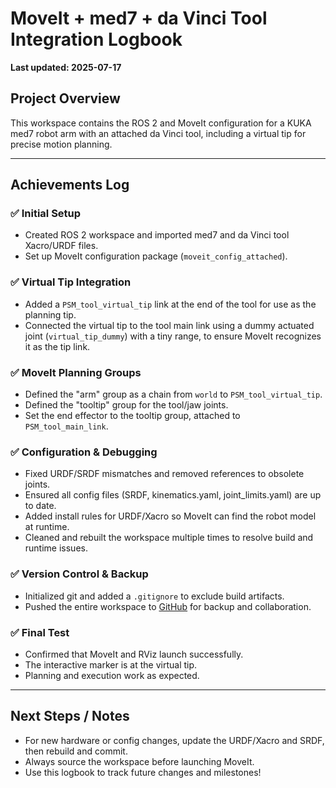 # MoveIt + med7 + da Vinci Tool Integration Logbook

**Last updated: 2025-07-17**

## Project Overview
This workspace contains the ROS 2 and MoveIt configuration for a KUKA med7 robot arm with an attached da Vinci tool, including a virtual tip for precise motion planning.

---

## Achievements Log

### ✅ Initial Setup
- Created ROS 2 workspace and imported med7 and da Vinci tool Xacro/URDF files.
- Set up MoveIt configuration package (`moveit_config_attached`).

### ✅ Virtual Tip Integration
- Added a `PSM_tool_virtual_tip` link at the end of the tool for use as the planning tip.
- Connected the virtual tip to the tool main link using a dummy actuated joint (`virtual_tip_dummy`) with a tiny range, to ensure MoveIt recognizes it as the tip link.

### ✅ MoveIt Planning Groups
- Defined the "arm" group as a chain from `world` to `PSM_tool_virtual_tip`.
- Defined the "tooltip" group for the tool/jaw joints.
- Set the end effector to the tooltip group, attached to `PSM_tool_main_link`.

### ✅ Configuration & Debugging
- Fixed URDF/SRDF mismatches and removed references to obsolete joints.
- Ensured all config files (SRDF, kinematics.yaml, joint_limits.yaml) are up to date.
- Added install rules for URDF/Xacro so MoveIt can find the robot model at runtime.
- Cleaned and rebuilt the workspace multiple times to resolve build and runtime issues.

### ✅ Version Control & Backup
- Initialized git and added a `.gitignore` to exclude build artifacts.
- Pushed the entire workspace to [GitHub](https://github.com/suphasitpp/Msc-backup-.git) for backup and collaboration.

### ✅ Final Test
- Confirmed that MoveIt and RViz launch successfully.
- The interactive marker is at the virtual tip.
- Planning and execution work as expected.

---

## Next Steps / Notes
- For new hardware or config changes, update the URDF/Xacro and SRDF, then rebuild and commit.
- Always source the workspace before launching MoveIt.
- Use this logbook to track future changes and milestones! 